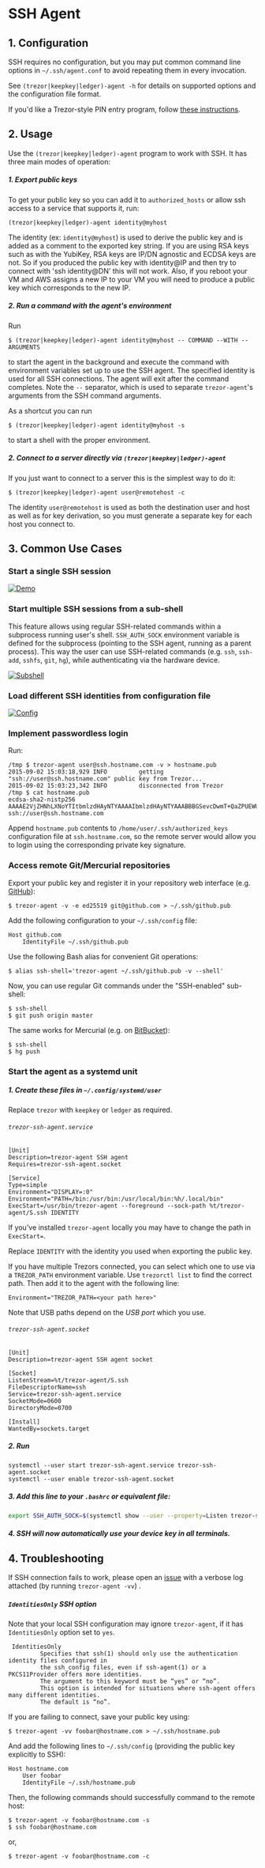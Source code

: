 # SSH Agent

## 1. Configuration

SSH requires no configuration, but you may put common command line options in `~/.ssh/agent.conf` to avoid repeating them in every invocation.

See `(trezor|keepkey|ledger)-agent -h` for details on supported options and the configuration file format.

If you'd like a Trezor-style PIN entry program, follow [these instructions](README-PINENTRY.md).

## 2. Usage

Use the `(trezor|keepkey|ledger)-agent` program to work with SSH. It has three main modes of operation:

##### 1. Export public keys

To get your public key so you can add it to `authorized_hosts` or allow
ssh access to a service that supports it, run:

```
(trezor|keepkey|ledger)-agent identity@myhost
```

The identity (ex: `identity@myhost`) is used to derive the public key and is added as a comment to the exported key string.  If you are using RSA keys such as with the YubiKey, RSA keys are IP/DN agnostic and ECDSA keys are not.  So if you produced the public key with identity@IP and then try to connect with 'ssh identity@DN' this will not work.  Also, if you reboot your VM and AWS assigns a new IP to your VM you will need to produce a public key which corresponds to the new IP.

##### 2. Run a command with the agent's environment

Run

```
$ (trezor|keepkey|ledger)-agent identity@myhost -- COMMAND --WITH --ARGUMENTS
```

to start the agent in the background and execute the command with environment variables set up to use the SSH agent.  The specified identity is used for all SSH connections.  The agent will exit after the command completes.
Note the `--` separator, which is used to separate `trezor-agent`'s arguments from the SSH command arguments.

As a shortcut you can run

```
$ (trezor|keepkey|ledger)-agent identity@myhost -s
```

to start a shell with the proper environment.

##### 2. Connect to a server directly via `(trezor|keepkey|ledger)-agent`

If you just want to connect to a server this is the simplest way to do it:

```
$ (trezor|keepkey|ledger)-agent user@remotehost -c
```

The identity `user@remotehost` is used as both the destination user and host as well as for key derivation, so you must generate a separate key for each host you connect to.

## 3. Common Use Cases

### Start a single SSH session
[![Demo](https://asciinema.org/a/22959.png)](https://asciinema.org/a/22959)

### Start multiple SSH sessions from a sub-shell

This feature allows using regular SSH-related commands within a subprocess running user's shell.
`SSH_AUTH_SOCK` environment variable is defined for the subprocess (pointing to the SSH agent, running as a parent process).
This way the user can use SSH-related commands (e.g. `ssh`, `ssh-add`, `sshfs`, `git`, `hg`), while authenticating via the hardware device.

[![Subshell](https://asciinema.org/a/33240.png)](https://asciinema.org/a/33240)

### Load different SSH identities from configuration file

[![Config](https://asciinema.org/a/bdxxtgctk5syu56yfz8lcp7ny.png)](https://asciinema.org/a/bdxxtgctk5syu56yfz8lcp7ny)

### Implement passwordless login

Run:

	/tmp $ trezor-agent user@ssh.hostname.com -v > hostname.pub
	2015-09-02 15:03:18,929 INFO         getting "ssh://user@ssh.hostname.com" public key from Trezor...
	2015-09-02 15:03:23,342 INFO         disconnected from Trezor
	/tmp $ cat hostname.pub
	ecdsa-sha2-nistp256 AAAAE2VjZHNhLXNoYTItbmlzdHAyNTYAAAAIbmlzdHAyNTYAAABBBGSevcDwmT+QaZPUEWUUjTeZRBICChxMKuJ7dRpBSF8+qt+8S1GBK5Zj8Xicc8SHG/SE/EXKUL2UU3kcUzE7ADQ= ssh://user@ssh.hostname.com

Append `hostname.pub` contents to `/home/user/.ssh/authorized_keys`
configuration file at `ssh.hostname.com`, so the remote server
would allow you to login using the corresponding private key signature.

### Access remote Git/Mercurial repositories

Export your public key and register it in your repository web interface
(e.g. [GitHub](https://help.github.com/articles/adding-a-new-ssh-key-to-your-github-account/)):

	$ trezor-agent -v -e ed25519 git@github.com > ~/.ssh/github.pub

Add the following configuration to your `~/.ssh/config` file:

	Host github.com
		IdentityFile ~/.ssh/github.pub

Use the following Bash alias for convenient Git operations:

	$ alias ssh-shell='trezor-agent ~/.ssh/github.pub -v --shell'

Now, you can use regular Git commands under the "SSH-enabled" sub-shell:

	$ ssh-shell
	$ git push origin master

The same works for Mercurial (e.g. on [BitBucket](https://confluence.atlassian.com/bitbucket/set-up-ssh-for-mercurial-728138122.html)):

	$ ssh-shell
	$ hg push

### Start the agent as a systemd unit

##### 1. Create these files in `~/.config/systemd/user`

Replace `trezor` with `keepkey` or `ledger` as required.

###### `trezor-ssh-agent.service`

````
[Unit]
Description=trezor-agent SSH agent
Requires=trezor-ssh-agent.socket

[Service]
Type=simple
Environment="DISPLAY=:0"
Environment="PATH=/bin:/usr/bin:/usr/local/bin:%h/.local/bin"
ExecStart=/usr/bin/trezor-agent --foreground --sock-path %t/trezor-agent/S.ssh IDENTITY
````

If you've installed `trezor-agent` locally you may have to change the path in `ExecStart=`.

Replace `IDENTITY` with the identity you used when exporting the public key.

If you have multiple Trezors connected, you can select which one to use via a `TREZOR_PATH`
environment variable. Use `trezorctl list` to find the correct path. Then add it
to the agent with the following line:
````
Environment="TREZOR_PATH=<your path here>"
````
Note that USB paths depend on the _USB port_ which you use.

###### `trezor-ssh-agent.socket`

````
[Unit]
Description=trezor-agent SSH agent socket

[Socket]
ListenStream=%t/trezor-agent/S.ssh
FileDescriptorName=ssh
Service=trezor-ssh-agent.service
SocketMode=0600
DirectoryMode=0700

[Install]
WantedBy=sockets.target
````

##### 2. Run

```
systemctl --user start trezor-ssh-agent.service trezor-ssh-agent.socket
systemctl --user enable trezor-ssh-agent.socket
```

##### 3. Add this line to your `.bashrc` or equivalent file:

```bash
export SSH_AUTH_SOCK=$(systemctl show --user --property=Listen trezor-ssh-agent.socket | grep -o "/run.*")
```

##### 4. SSH will now automatically use your device key in all terminals.

## 4. Troubleshooting

If SSH connection fails to work, please open an [issue](https://github.com/romanz/trezor-agent/issues)
with a verbose log attached (by running `trezor-agent -vv`) .

##### `IdentitiesOnly` SSH option

Note that your local SSH configuration may ignore `trezor-agent`, if it has `IdentitiesOnly` option set to `yes`.

     IdentitiesOnly
             Specifies that ssh(1) should only use the authentication identity files configured in
             the ssh_config files, even if ssh-agent(1) or a PKCS11Provider offers more identities.
             The argument to this keyword must be “yes” or “no”.
             This option is intended for situations where ssh-agent offers many different identities.
             The default is “no”.

If you are failing to connect, save your public key using:

	$ trezor-agent -vv foobar@hostname.com > ~/.ssh/hostname.pub

And add the following lines to `~/.ssh/config` (providing the public key explicitly to SSH):

	Host hostname.com
		User foobar
		IdentityFile ~/.ssh/hostname.pub

Then, the following commands should successfully command to the remote host:

	$ trezor-agent -v foobar@hostname.com -s
	$ ssh foobar@hostname.com

or,

	$ trezor-agent -v foobar@hostname.com -c
